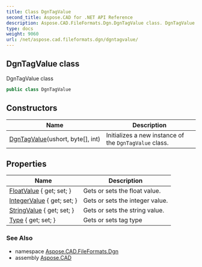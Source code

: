 ```yaml
---
title: Class DgnTagValue
second_title: Aspose.CAD for .NET API Reference
description: Aspose.CAD.FileFormats.Dgn.DgnTagValue class. DgnTagValue class
type: docs
weight: 9060
url: /net/aspose.cad.fileformats.dgn/dgntagvalue/
---
```

## DgnTagValue class

DgnTagValue class

```csharp
public class DgnTagValue
```

## Constructors

| Name | Description |
| --- | --- |
| [DgnTagValue](dgntagvalue/)(ushort, byte[], int) | Initializes a new instance of the `DgnTagValue` class. |

## Properties

| Name | Description |
| --- | --- |
| [FloatValue](../../aspose.cad.fileformats.dgn/dgntagvalue/floatvalue/) { get; set; } | Gets or sets the float value. |
| [IntegerValue](../../aspose.cad.fileformats.dgn/dgntagvalue/integervalue/) { get; set; } | Gets or sets the integer value. |
| [StringValue](../../aspose.cad.fileformats.dgn/dgntagvalue/stringvalue/) { get; set; } | Gets or sets the string value. |
| [Type](../../aspose.cad.fileformats.dgn/dgntagvalue/type/) { get; set; } | Gets or sets tag type |

### See Also

* namespace [Aspose.CAD.FileFormats.Dgn](../../aspose.cad.fileformats.dgn/)
* assembly [Aspose.CAD](../../)


